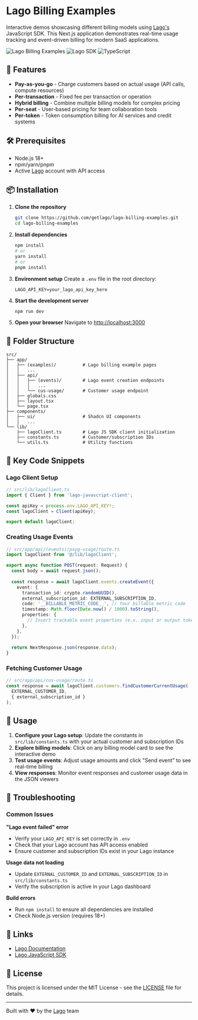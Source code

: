# Lago Billing Examples

Interactive demos showcasing different billing models using [Lago's](https://getlago.com) JavaScript SDK. This Next.js application demonstrates real-time usage tracking and event-driven billing for modern SaaS applications.

![Lago Billing Examples](https://img.shields.io/badge/Next.js-15.3.4-black) ![Lago SDK](https://img.shields.io/badge/Lago%20SDK-1.30.0-blue) ![TypeScript](https://img.shields.io/badge/TypeScript-5-blue)

## 🎯 Features

- **Pay-as-you-go** - Charge customers based on actual usage (API calls, compute resources)
- **Per-transaction** - Fixed fee per transaction or operation
- **Hybrid billing** - Combine multiple billing models for complex pricing
- **Per-seat** - User-based pricing for team collaboration tools
- **Per-token** - Token consumption billing for AI services and credit systems

## 🛠 Prerequisites

- Node.js 18+ 
- npm/yarn/pnpm
- Active [Lago](https://getlago.com) account with API access

## 📦 Installation

1. **Clone the repository**
   ```bash
   git clone https://github.com/getlago/lago-billing-examples.git
   cd lago-billing-examples
   ```

2. **Install dependencies**
   ```bash
   npm install
   # or
   yarn install
   # or
   pnpm install
   ```

3. **Environment setup**
   Create a `.env` file in the root directory:
   ```env
   LAGO_API_KEY=your_lago_api_key_here
   ```

4. **Start the development server**
   ```bash
   npm run dev
   ```

5. **Open your browser**
   Navigate to [http://localhost:3000](http://localhost:3000)

## 📁 Folder Structure

```
src/
├── app/
│   ├── (examples)/          # Lago billing example pages
│   │   ...       
│   ├── api/
│   │   ├── (events)/        # Lago event creation endpoints
│   │   │   ...
│   │   └── cus-usage/       # Customer usage endpoint
│   ├── globals.css
│   ├── layout.tsx
│   └── page.tsx
├── components/
│   ├── ui/                  # Shadcn UI components
│   │   ...           
└── lib/
    ├── lagoClient.ts        # Lago JS SDK client initialization
    ├── constants.ts         # Customer/subscription IDs
    └── utils.ts             # Utility functions
```

## 🔑 Key Code Snippets

### Lago Client Setup
```typescript
// src/lib/lagoClient.ts
import { Client } from 'lago-javascript-client';

const apiKey = process.env.LAGO_API_KEY!;
const lagoClient = Client(apiKey);

export default lagoClient;
```

### Creating Usage Events
```typescript
// src/app/api/(events)/payg-usage/route.ts
import lagoClient from '@/lib/lagoClient';

export async function POST(request: Request) {
  const body = await request.json();
  
  const response = await lagoClient.events.createEvent({
    event: {
      transaction_id: crypto.randomUUID(),
      external_subscription_id: EXTERNAL_SUBSCRIPTION_ID,
      code: '__BILLABLE_METRIC_CODE__', // Your billable metric code
      timestamp: Math.floor(Date.now() / 1000).toString(),
      properties: {
        // Insert trackable event properties (e.x. input or output tokens)
      },
    },
  });
  
  return NextResponse.json(response.data);
}
```

### Fetching Customer Usage
```typescript
// src/app/api/cus-usage/route.ts
const response = await lagoClient.customers.findCustomerCurrentUsage(
  EXTERNAL_CUSTOMER_ID,
  { external_subscription_id }
);
```

## 🚀 Usage

1. **Configure your Lago setup**: Update the constants in `src/lib/constants.ts` with your actual customer and subscription IDs
2. **Explore billing models**: Click on any billing model card to see the interactive demo
3. **Test usage events**: Adjust usage amounts and click "Send event" to see real-time billing
4. **View responses**: Monitor event responses and customer usage data in the JSON viewers

## 🐛 Troubleshooting

### Common Issues

**"Lago event failed" error**
- Verify your `LAGO_API_KEY` is set correctly in `.env`
- Check that your Lago account has API access enabled
- Ensure customer and subscription IDs exist in your Lago instance

**Usage data not loading**
- Update `EXTERNAL_CUSTOMER_ID` and `EXTERNAL_SUBSCRIPTION_ID` in `src/lib/constants.ts`
- Verify the subscription is active in your Lago dashboard

**Build errors**
- Run `npm install` to ensure all dependencies are installed
- Check Node.js version (requires 18+)

## 🔗 Links

- [Lago Documentation](https://getlago.com/docs)
- [Lago JavaScript SDK](https://github.com/getlago/lago-javascript-client)

## 📄 License

This project is licensed under the MIT License - see the [LICENSE](LICENSE) file for details.

---

Built with ❤️ by the [Lago](https://getlago.com) team

